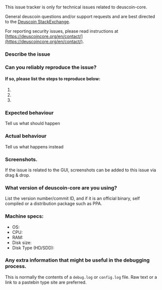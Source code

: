 <!--- Remove sections that do not apply -->

This issue tracker is only for technical issues related to deuscoin-core.

General deuscoin questions and/or support requests and are best directed to the [Deuscoin StackExchange](https://deuscoin.stackexchange.com).

For reporting security issues, please read instructions at [https://deuscoincore.org/en/contact/](https://deuscoincore.org/en/contact/).

### Describe the issue

### Can you reliably reproduce the issue?
#### If so, please list the steps to reproduce below:
1.
2.
3.

### Expected behaviour
Tell us what should happen

### Actual behaviour
Tell us what happens instead

### Screenshots.
If the issue is related to the GUI, screenshots can be added to this issue via drag & drop.

### What version of deuscoin-core are you using?
List the version number/commit ID, and if it is an official binary, self compiled or a distribution package such as PPA.

### Machine specs:
- OS:
- CPU:
- RAM:
- Disk size:
- Disk Type (HD/SDD):

### Any extra information that might be useful in the debugging process.
This is normally the contents of a `debug.log` or `config.log` file. Raw text or a link to a pastebin type site are preferred.
